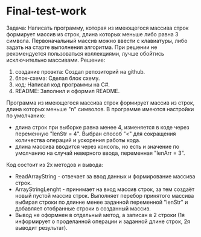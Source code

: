 # Final-test-work
Задача: 
Написать программу, которая из имеющегося массива строк формирует массив из строк, длина которых меньше либо равна 3 символа. 
Первоначальный массив можно ввести с клавиатуры, либо задать на старте выполнения алгоритма. 
При решении не рекомендуется пользоваться коллекциями, лучше обойтись исключительно массивами.
Решение: 
1. создание проэкта: 
    Создал репозиторий на github.
2. блок-схема: 
    Сделал блок схему.
3. код: 
    Написал код программы на C#.
4. README: 
    Заполнил и оформил README.

Программа из имеющегося массива строк формирует массив из строк, длина которых меньше "n" символов. 
В программе имеются настройки по умолчанию: 
*   длина строк при выборке равна менее 4, изменяется в коде через переменную "lenStr = 4". 
    Выбран способ "<" для сокращения количества операций и ускорения работы кода.
*   длина массива вводится через консоль, но есть и значение по умолчанию на случай неверного ввода, переменная "lenArr = 3".

Код состоит из 2х методов и вывода:
*   ReadArrayString - отвечает за ввод данных и формирование массива строк.
*   ArrayStringLenght - принимает на вход массив строк, за тем создаёт новый пустой массив строк. 
Выполняет перебор принятого массива выбирая строки по длинне менее заданной переменной "lenStr" и добавляет отобранные строки в созданный массив.
*   Вывод не оформнен в отдельный метод, а записан в 2 строки (1я информирует о проделанной операции и заданной длине строк, 2я выводит результат).
